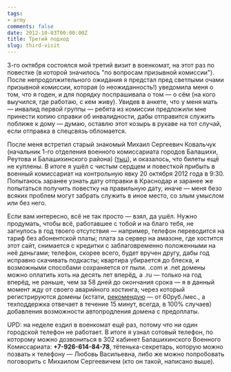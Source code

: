 ```yaml
---
tags:
- army
comments: false
date: 2012-10-03T00:00:00Z
title: Третий подход
slug: third-visit
---
```


3-го октября состоялся мой третий визит в военкомат, на этот раз по повестке (в которой значилось "по вопросам призывной комиссии"). После непродолжительного ожидания я предстал пред светлыми очами призывной комиссии, которая (о неожиданность!) уведомила меня о том, что я годен, и для порядку поспрашивала о том — о сём (на кого выучился, где работаю, с кем живу). Увидев в анкете, что у меня мать — инвалид первой группы — ребята из комиссии предложили мне принести копию справки об инвалидности, дабы отправится служить поближе к дому — думаю, оставлю этот козырь в рукаве на тот случай, если отправка в спецсвязь обломается.

После меня встретил старый знакомый Михаил Сергеевич Ковальчук (начальник 1-го отделения военного комиссариата городов Балашихи, Реутова и Балашихинского района) ([тыц](http://www.alppp.ru/law/zakonodatelstvo-ob-oborone/44/rasporjazhenie-gubernatora-mo-ot-28-09-2009--581-rg.html)), и оказалось, что билеты ещё не куплены. В итоге я ушёл с чистым сердцем и повесткой прибыть в военный комиссариат на контрольную явку 20 октября 2012 года в 9:30. Попытаюсь заранее узнать дату отправки в Краснодар и заранее же попытаться получить повестку на правильную дату, иначе — меня безо всяких проблем могут забрать служить в иное место, со злым умыслом или без него.

Если вам интересно, всё не так просто — взял, да ушёл. Нужно продумать, чтобы всё, работавшее с тобой и на благо тебя, не загнулось в год твоего отсутствия — например, телефон переводится на тариф без абонентской платы; плата за сервер на амазоне, где хостится этот сайт, снимается с кредитки с заблаговременно положенными на неё деньгами; телефон, скорее всего, будет вручен другу, дабы год исправно скачивать подкасты; квартира убирается до блеска, и возможными способами сохраняется от пыли. .com и .net домены можно оплатить хоть на десять лет вперёд, а .ru — только на год вперёд, не раньше, чем за 58 дней до окончания срока — я в данный момент жду от своего аварийного хостинга, через который регистрируются домены (кстати, [рекомендую](https://order.best-hoster.ru/host.php?uid=6084) — от 60руб./мес., а техподдержка отвечает в течение 15 минут, всегда, в 100% случаев) добавления возможности автопродления домена с предоплаты.

UPD: на неделе ездил в военкомат ещё раз, потому что ни один городской телефон не работает. В итоге я узнал сотовый телефон, по которому можно дозвониться в 302 кабинет Балашихинского Военного Комиссариата: **+7-926-614-84-78**, тётенька-секретарь, которую можно позвать к телефону — Любовь Васильевна, либо же можно попробовать поговорить с Михаилом Сергеевичем (кто он такой, написано выше).

<!--more-->

